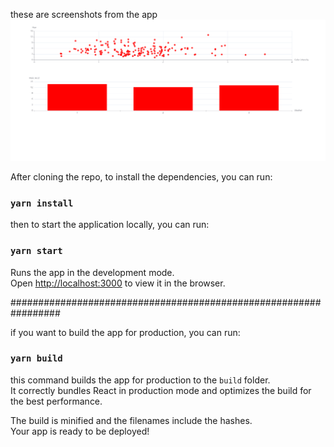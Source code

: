 these are screenshots from the app
![Alt text](/chart.png?raw=true "Optional Title")

After cloning the repo, to install the dependencies, you can run:
### `yarn install`

then to start the application locally, you can run:
### `yarn start`

Runs the app in the development mode.\
Open [http://localhost:3000](http://localhost:3000) to view it in the browser.

#################################################################

if you want to build the app for production, you can run:
### `yarn build`

this command builds the app for production to the `build` folder.\
It correctly bundles React in production mode and optimizes the build for the best performance.

The build is minified and the filenames include the hashes.\
Your app is ready to be deployed!





